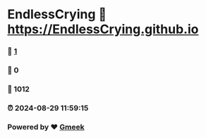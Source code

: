 # EndlessCrying :link: https://EndlessCrying.github.io 
### :page_facing_up: [1](https://EndlessCrying.github.io/tag.html) 
### :speech_balloon: 0 
### :hibiscus: 1012 
### :alarm_clock: 2024-08-29 11:59:15 
### Powered by :heart: [Gmeek](https://github.com/Meekdai/Gmeek)
